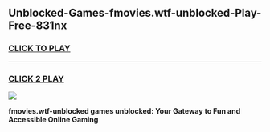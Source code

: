 
## Unblocked-Games-fmovies.wtf-unblocked-Play-Free-831nx
<h3>
<a href="https://premium76.site?title=fmovies.wtf-unblocked&ref=12A">CLICK TO PLAY</a></h3>
<hr>

<h3>
<a href="https://premium76.site?title=fmovies.wtf-unblocked&ref=12A">CLICK 2 PLAY</a>
  
</h3>

<a href="https://premium76.site?title=fmovies.wtf-unblocked&ref=12A"><img src="https://clearcache.store/games.png"></a>


**fmovies.wtf-unblocked games unblocked: Your Gateway to Fun and Accessible Online Gaming**
